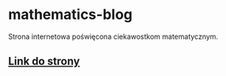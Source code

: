 # mathematics-blog
Strona internetowa poświęcona ciekawostkom matematycznym.

## [Link do strony](https://ciekawostki-matematyczne.netlify.app/)
